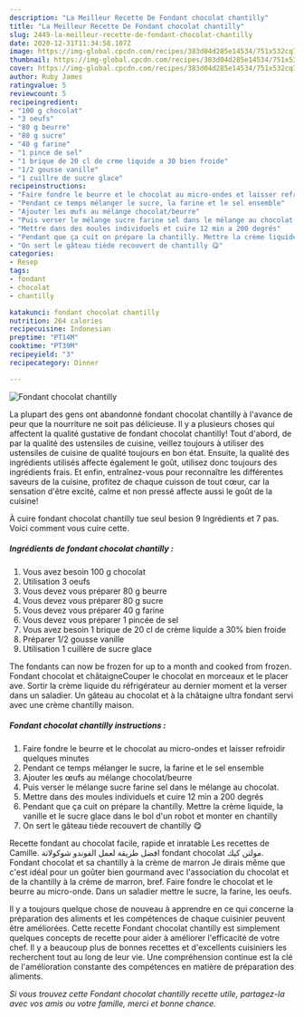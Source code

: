 ```yaml
---
description: "La Meilleur Recette De Fondant chocolat chantilly"
title: "La Meilleur Recette De Fondant chocolat chantilly"
slug: 2449-la-meilleur-recette-de-fondant-chocolat-chantilly
date: 2020-12-31T11:34:58.107Z
image: https://img-global.cpcdn.com/recipes/383d04d285e14534/751x532cq70/fondant-chocolat-chantilly-photo-principale-de-la-recette.jpg
thumbnail: https://img-global.cpcdn.com/recipes/383d04d285e14534/751x532cq70/fondant-chocolat-chantilly-photo-principale-de-la-recette.jpg
cover: https://img-global.cpcdn.com/recipes/383d04d285e14534/751x532cq70/fondant-chocolat-chantilly-photo-principale-de-la-recette.jpg
author: Ruby James
ratingvalue: 5
reviewcount: 5
recipeingredient:
- "100 g chocolat"
- "3 oeufs"
- "80 g beurre"
- "80 g sucre"
- "40 g farine"
- "1 pince de sel"
- "1 brique de 20 cl de crme liquide a 30 bien froide"
- "1/2 gousse vanille"
- "1 cuillre de sucre glace"
recipeinstructions:
- "Faire fondre le beurre et le chocolat au micro-ondes et laisser refroidir quelques minutes"
- "Pendant ce temps mélanger le sucre, la farine et le sel ensemble"
- "Ajouter les œufs au mélange chocolat/beurre"
- "Puis verser le mélange sucre farine sel dans le mélange au chocolat."
- "Mettre dans des moules individuels et cuire 12 min a 200 degrés"
- "Pendant que ça cuit on prépare la chantilly. Mettre la crème liquide, la vanille et le sucre glace dans le bol d&#39;un robot et monter en chantilly"
- "On sert le gâteau tiède recouvert de chantilly 😋"
categories:
- Resep
tags:
- fondant
- chocolat
- chantilly

katakunci: fondant chocolat chantilly 
nutrition: 264 calories
recipecuisine: Indonesian
preptime: "PT14M"
cooktime: "PT39M"
recipeyield: "3"
recipecategory: Dinner

---
```



![Fondant chocolat chantilly](https://img-global.cpcdn.com/recipes/383d04d285e14534/751x532cq70/fondant-chocolat-chantilly-photo-principale-de-la-recette.jpg)

La plupart des gens ont abandonné fondant chocolat chantilly à l'avance de peur que la nourriture ne soit pas délicieuse. Il y a plusieurs choses qui affectent la qualité gustative de fondant chocolat chantilly! Tout d'abord, de par la qualité des ustensiles de cuisine, veillez toujours à utiliser des ustensiles de cuisine de qualité toujours en bon état. Ensuite, la qualité des ingrédients utilisés affecte également le goût, utilisez donc toujours des ingrédients frais. Et enfin, entraînez-vous pour reconnaître les différentes saveurs de la cuisine, profitez de chaque cuisson de tout cœur, car la sensation d'être excité, calme et non pressé affecte aussi le goût de la cuisine!

<!--inarticleads1-->

À cuire fondant chocolat chantilly tue seul besion 9 Ingrédients et 7 pas. Voici comment vous cuire cette.

##### Ingrédients de fondant chocolat chantilly :

1. Vous avez besoin 100 g chocolat
1. Utilisation 3 oeufs
1. Vous devez vous préparer 80 g beurre
1. Vous devez vous préparer 80 g sucre
1. Vous devez vous préparer 40 g farine
1. Vous devez vous préparer 1 pincée de sel
1. Vous avez besoin 1 brique de 20 cl de crème liquide a 30% bien froide
1. Préparer 1/2 gousse vanille
1. Utilisation 1 cuillère de sucre glace


The fondants can now be frozen for up to a month and cooked from frozen. Fondant chocolat et châtaigneCouper le chocolat en morceaux et le placer ave. Sortir la crème liquide du réfrigérateur au dernier moment et la verser dans un saladier. Un gâteau au chocolat et à la châtaigne ultra fondant servi avec une crème chantilly maison. 

<!--inarticleads2-->

##### Fondant chocolat chantilly instructions :

1. Faire fondre le beurre et le chocolat au micro-ondes et laisser refroidir quelques minutes
1. Pendant ce temps mélanger le sucre, la farine et le sel ensemble
1. Ajouter les œufs au mélange chocolat/beurre
1. Puis verser le mélange sucre farine sel dans le mélange au chocolat.
1. Mettre dans des moules individuels et cuire 12 min a 200 degrés
1. Pendant que ça cuit on prépare la chantilly. Mettre la crème liquide, la vanille et le sucre glace dans le bol d&#39;un robot et monter en chantilly
1. On sert le gâteau tiède recouvert de chantilly 😋


Recette fondant au chocolat facile, rapide et inratable Les recettes de Camille. افضل طريقة لعمل الفوندو شوكولاتة fondant chocolat مولتن كيك. Fondant chocolat et sa chantilly à la crème de marron Je dirais même que c&#39;est idéal pour un goûter bien gourmand avec l&#39;association du chocolat et de la chantilly à la crème de marron, bref. Faire fondre le chocolat et le beurre au micro-onde. Dans un saladier mettre le sucre, la farine, les oeufs. 

<!--inarticleads1-->

<p>
Il y a toujours quelque chose de nouveau à apprendre en ce qui concerne la préparation des aliments et les compétences de chaque cuisinier peuvent être améliorées. Cette recette Fondant chocolat chantilly est simplement quelques concepts de recette pour aider à améliorer l'efficacité de votre chef. Il y a beaucoup plus de bonnes recettes et d'excellents cuisiniers les recherchent tout au long de leur vie. Une compréhension continue est la clé de l'amélioration constante des compétences en matière de préparation des aliments.
</p>

<p>
<i>Si vous trouvez cette Fondant chocolat chantilly recette utile, partagez-la avec vos amis ou votre famille, merci et bonne chance.</i>
</p>
